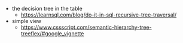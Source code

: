 - the decision tree in the table
  - https://learnsql.com/blog/do-it-in-sql-recursive-tree-traversal/
- simple view
   - https://www.cssscript.com/semantic-hierarchy-tree-treeflex/#google_vignette
